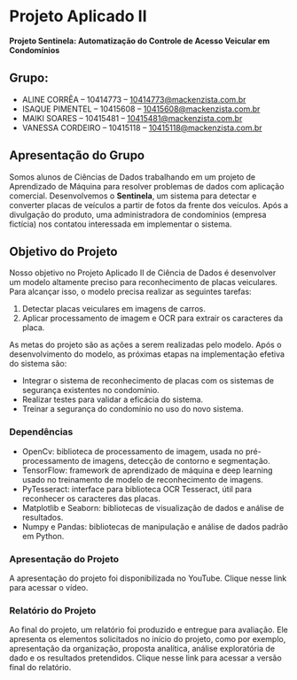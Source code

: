 # Projeto Aplicado II

**Projeto Sentinela: Automatização do Controle de Acesso Veicular em Condomínios**
 
##  Grupo:
* ALINE CORRÊA – 10414773 – 10414773@mackenzista.com.br
* ISAQUE PIMENTEL – 10415608 – 10415608@mackenzista.com.br
* MAIKI SOARES – 10415481 – 10415481@mackenzista.com.br
* VANESSA CORDEIRO – 10415118 – 10415118@mackenzista.com.br

## Apresentação do Grupo

Somos alunos de Ciências de Dados trabalhando em um projeto de Aprendizado de Máquina para resolver problemas de dados com aplicação comercial. Desenvolvemos o **Sentinela**, um sistema para detectar e converter placas de veículos a partir de fotos da frente dos veículos. Após a divulgação do produto, uma administradora de condomínios (empresa fictícia) nos contatou interessada em implementar o sistema.

## Objetivo do Projeto

Nosso objetivo no Projeto Aplicado II de Ciência de Dados é desenvolver um modelo altamente preciso para reconhecimento de placas veiculares. Para alcançar isso, o modelo precisa realizar as seguintes tarefas:

1. Detectar placas veiculares em imagens de carros.
2. Aplicar processamento de imagem e OCR para extrair os caracteres da placa.

As metas do projeto são as ações a serem realizadas pelo modelo. Após o desenvolvimento do modelo, as próximas etapas na implementação efetiva do sistema são:

- Integrar o sistema de reconhecimento de placas com os sistemas de segurança existentes no condomínio.
- Realizar testes para validar a eficácia do sistema.
- Treinar a segurança do condomínio no uso do novo sistema.

### Dependências

* OpenCv: biblioteca de processamento de imagem, usada no pré-processamento de imagens, detecção de contorno e segmentação.
* TensorFlow: framework de aprendizado de máquina e deep learning usado no treinamento de modelo de reconhecimento de imagens.
* PyTesseract: interface para biblioteca OCR Tesseract, útil para reconhecer os caracteres das placas.
* Matplotlib e Seaborn: bibliotecas de visualização de dados e análise de resultados.
* Numpy e Pandas: bibliotecas de manipulação e análise de dados padrão em Python.


### Apresentação do Projeto

A apresentação do projeto foi disponibilizada no YouTube. Clique nesse link para acessar o vídeo.

### Relatório do Projeto

Ao final do projeto, um relatório foi produzido e entregue para avaliação. Ele apresenta os elementos solicitados no início do projeto, como por exemplo, apresentação da organização, proposta analítica, análise exploratória de dado e os resultados pretendidos. Clique nesse link para acessar a versão final do relatório.